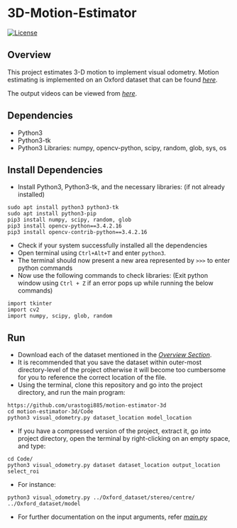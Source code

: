 # 3D-Motion-Estimator
[![License](https://img.shields.io/badge/License-BSD%203--Clause-blue.svg)](https://github.com/urastogi885/motion-estimator-3d/blob/master/LICENSE)

## Overview

This project estimates 3-D motion to implement visual odometry. Motion estimating is implemented on an Oxford dataset that can be found [*here*](https://drive.google.com/file/d/12Ir2kZ3kRgCe8vqaedT-dlpj-Z8vqhPO/view?usp=sharing).

The output videos can be viewed from [*here*](https://drive.google.com/open?id=1Ew3KA2jCv9skvMRkmsExJqWqKfWjQpm2).

## Dependencies

- Python3
- Python3-tk
- Python3 Libraries: numpy, opencv-python, scipy, random, glob, sys, os

## Install Dependencies

- Install Python3, Python3-tk, and the necessary libraries: (if not already installed)

```
sudo apt install python3 python3-tk
sudo apt install python3-pip
pip3 install numpy, scipy, random, glob
pip3 install opencv-python==3.4.2.16
pip3 install opencv-contrib-python==3.4.2.16
```

- Check if your system successfully installed all the dependencies
- Open terminal using ```Ctrl+Alt+T``` and enter ```python3```.
- The terminal should now present a new area represented by ```>>>``` to enter python commands
- Now use the following commands to check libraries: (Exit python window using ```Ctrl + Z``` if an error pops up while
running the below commands)

```
import tkinter
import cv2
import numpy, scipy, glob, random
```
## Run


- Download each of the dataset mentioned in the [*Overview Section*](https://github.com/urastogi885/motion-estimator-3d#overview).
- It is recommended that you save the dataset within outer-most directory-level of the project otherwise it will become 
too cumbersome for you to reference the correct location of the file.
- Using the terminal, clone this repository and go into the project directory, and run the main program:

```
https://github.com/urastogi885/motion-estimator-3d
cd motion-estimator-3d/Code
python3 visual_odometry.py dataset_location model_location
```

- If you have a compressed version of the project, extract it, go into project directory, open the terminal by 
right-clicking on an empty space, and type:

```
cd Code/
python3 visual_odometry.py dataset dataset_location output_location select_roi
```
- For instance:
```
python3 visual_odometry.py ../Oxford_dataset/stereo/centre/ ../Oxford_dataset/model
```

- For further documentation on the input arguments, refer 
[*main.py*](https://github.com/urastogi885/lucas-kanade-tracker/blob/master/Code/visual_odometry.py)
